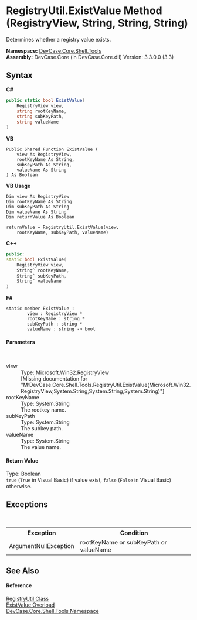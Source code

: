 # RegistryUtil.ExistValue Method (RegistryView, String, String, String)
 

Determines whether a registry value exists.

**Namespace:**&nbsp;<a href="N_DevCase_Core_Shell_Tools">DevCase.Core.Shell.Tools</a><br />**Assembly:**&nbsp;DevCase.Core (in DevCase.Core.dll) Version: 3.3.0.0 (3.3)

## Syntax

**C#**<br />
``` C#
public static bool ExistValue(
	RegistryView view,
	string rootKeyName,
	string subKeyPath,
	string valueName
)
```

**VB**<br />
``` VB
Public Shared Function ExistValue ( 
	view As RegistryView,
	rootKeyName As String,
	subKeyPath As String,
	valueName As String
) As Boolean
```

**VB Usage**<br />
``` VB Usage
Dim view As RegistryView
Dim rootKeyName As String
Dim subKeyPath As String
Dim valueName As String
Dim returnValue As Boolean

returnValue = RegistryUtil.ExistValue(view, 
	rootKeyName, subKeyPath, valueName)
```

**C++**<br />
``` C++
public:
static bool ExistValue(
	RegistryView view, 
	String^ rootKeyName, 
	String^ subKeyPath, 
	String^ valueName
)
```

**F#**<br />
``` F#
static member ExistValue : 
        view : RegistryView * 
        rootKeyName : string * 
        subKeyPath : string * 
        valueName : string -> bool 

```


#### Parameters
&nbsp;<dl><dt>view</dt><dd>Type: Microsoft.Win32.RegistryView<br />\[Missing <param name="view"/> documentation for "M:DevCase.Core.Shell.Tools.RegistryUtil.ExistValue(Microsoft.Win32.RegistryView,System.String,System.String,System.String)"\]</dd><dt>rootKeyName</dt><dd>Type: System.String<br />The rootkey name.</dd><dt>subKeyPath</dt><dd>Type: System.String<br />The subkey path.</dd><dt>valueName</dt><dd>Type: System.String<br />The value name.</dd></dl>

#### Return Value
Type: Boolean<br />`true` (`True` in Visual Basic) if value exist, `false` (`False` in Visual Basic) otherwise.

## Exceptions
&nbsp;<table><tr><th>Exception</th><th>Condition</th></tr><tr><td>ArgumentNullException</td><td>rootKeyName or subKeyPath or valueName</td></tr></table>

## See Also


#### Reference
<a href="T_DevCase_Core_Shell_Tools_RegistryUtil">RegistryUtil Class</a><br /><a href="Overload_DevCase_Core_Shell_Tools_RegistryUtil_ExistValue">ExistValue Overload</a><br /><a href="N_DevCase_Core_Shell_Tools">DevCase.Core.Shell.Tools Namespace</a><br />